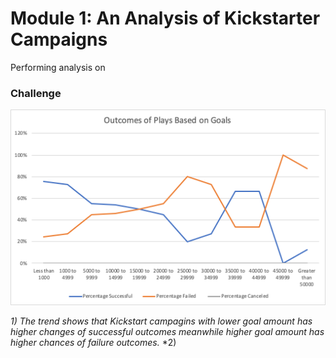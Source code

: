 # Module 1: An Analysis of Kickstarter Campaigns
Performing analysis on 

### Challenge
![](Images/Outcome_of_Plays_Based_on_Goals.png)

*1) The trend shows that Kickstart campagins with lower goal amount has higher changes of successful outcomes meanwhile higher goal amount has higher chances of failure outcomes.*
*2) 
